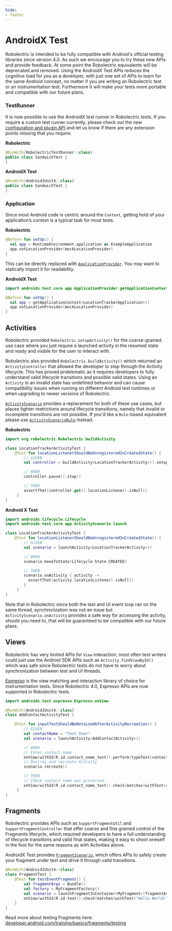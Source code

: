 ```yaml
---
hide:
- footer
---
```


# AndroidX Test

Robolectric is intended to be fully compatible with Android's official testing libraries since version 4.0.
As such we encourage you to try these new APIs and provide feedback. At some point the Robolectric equivalents will
be deprecated and removed. Using the AndroidX Test APIs reduces the cognitive load for you as a developer, with just one
set of APIs to learn for the same Android concept, no matter if you are writing an Robolectric test or an instrumentation
test. Furthermore it will make your tests more portable and compatible with our future plans.

### TestRunner

It is now possible to use the AndroidX test runner in Robolectric tests. If you require a custom test runner currently,
please check out the new [configuration and plugin API](/javadoc/latest/org/robolectric/pluginapi/package-summary.html)
and let us know if there are any extension points missing that you require.

**Robolectric**
```kotlin
@RunWith(RobolectricTestRunner::class)
public class SandwichTest {
}
```

**AndroidX Test**
```kotlin
@RunWith(AndroidJUnit4::class)
public class SandwichTest {
}
```

### Application

Since most Android code is centric around the `Context`, getting hold of your application’s context is a typical task
for most tests. 

**Robolectric**
```kotlin
@Before fun setUp() {
  val app = RuntimeEnvironment.application as ExampleApplication
  app.setLocationProvider(mockLocationProvider)
}
```

This can be directly replaced with [`ApplicationProvider`](https://developer.android.com/reference/androidx/test/core/app/ApplicationProvider).
You may want to statically import it for readability. 

**AndroidX Test**
```kotlin
import androidx.test.core.app.ApplicationProvider.getApplicationContext

@Before fun setUp() {
  val app = getApplicationContext<LocationTrackerApplication>()
  app.setLocationProvider(mockLocationProvider)
}
```

## Activities

Robolectric provided `Robolectric.setupActivity()` for the coarse-grained use case where you just require
a launched activity in the resumed state and ready and visible for the user to interact with. 

Robolectric also provided `Robolectric.buildActivity()` which returned an `ActivityController` that allowed
the developer to step through the Activity lifecycle. This has proved problematic as it requires developers
to fully understand valid lifecycle transitions and possible valid states. Using an `Activity` in an invalid state
has undefined behavior and can cause compatibility issues when running on different Android test runtimes
or when upgrading to newer versions of Robolectric.

[`ActivityScenario`](https://developer.android.com/reference/androidx/test/core/app/ActivityScenario) provides a
replacement for both of these use cases, but places tighter restrictions around lifecycle transitions, namely that
invalid or incomplete transitions are not possible. If you'd like a `Rule`-based equivalent please use
[`ActivityScenarioRule`](https://developer.android.com/reference/androidx/test/ext/junit/rules/ActivityScenarioRule)
instead.

**Robolectric**
```kotlin
import org.robolectric.Robolectric.buildActivity

class LocationTrackerActivityTest {
    @Test fun locationListenerShouldBeUnregisteredInCreatedState() {
        // GIVEN
        val controller = buildActivity<LocationTrackerActivity>().setup()

        // WHEN
        controller.pause().stop()

        // THEN
        assertThat(controller.get().locationListener).isNull()
     }
}
```

**Android X Test**
```kotlin
import androidx.lifecycle.Lifecycle
import androidx.test.core.app.ActivityScenario.launch

class LocationTrackerActivityTest {
    @Test fun locationListenerShouldBeUnregisteredInCreatedState() {
        // GIVEN
        val scenario = launchActivity<LocationTrackerActivity>()

        // WHEN
        scenario.moveToState(Lifecycle.State.CREATED)

        // THEN
        scenario.onActivity { activity ->
          assertThat(activity.locationListener).isNull()
        }
     }
}
```

Note that in Robolectric since both the test and UI event loop ran on the same thread, synchronization was not an
issue but `ActivityScenario.onActivity` provides a safe way for accessing the activity, should you need to, that
will be guaranteed to be compatible with our future plans.

## Views

Robolectric has very limited APIs for `View` interaction; most often test writers could just use the Android SDK APIs such as
`Activity.findViewById()` which was safe since Robolectric tests do not have to worry about synchronization between test and
UI threads.

[Espresso](https://developer.android.com/training/testing/espresso/) is the view
matching and interaction library of choice for instrumentation tests. Since Robolectric
4.0, Espresso APIs are now supported in Robolectric tests.

```kotlin
import androidx.test.espresso.Espresso.onView

@RunWith(AndroidJUnit4::class)
class AddContactActivityTest {

    @Test fun inputTextShouldBeRetainedAfterActivityRecreation() {
        // GIVEN
        val contactName = "Test User"
        val scenario = launchActivity<AddContactActivity>()

        // WHEN
        // Enter contact name
        onView(withId(R.id.contact_name_text)).perform(typeText(contactName))
        // Destroy and recreate Activity
        scenario.recreate()

        // THEN
        // Check contact name was preserved.
        onView(withId(R.id.contact_name_text)).check(matches(withText(contactName)))
     }
}
```

## Fragments

Robolectric provides APIs such as `SupportFragmentUtil` and `SupportFragmentController` that offer coarse and fine
grained control of the Fragments lifecycle, which required developers to have a full understanding of lifecycle
transitions and valid final states, making it easy to shoot oneself in the foot for the same reasons as with Activities above.

AndroidX Test provides [`FragmentScenario`](https://developer.android.com/reference/androidx/fragment/app/testing/FragmentScenario),
which offers APIs to safely create your fragment under test and drive it through
valid transitions.

```kotlin
@RunWith(AndroidJUnit4::class)
class FragmentTest {
    @Test fun testEventFragment() {
        val fragmentArgs = Bundle()
        val factory = MyFragmentFactory()
        val scenario = launchFragmentInContainer<MyFragment>(fragmentArgs, factory)
        onView(withId(R.id.text)).check(matches(withText("Hello World!")))
    }
}
```

Read more about testing Fragments here: [developer.android.com/training/basics/fragments/testing](https://developer.android.com/training/basics/fragments/testing)
